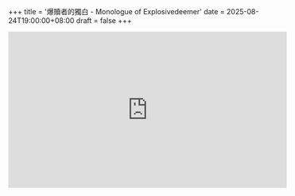 +++
title = '爆贖者的獨白 - Monologue of Explosivedeemer'
date = 2025-08-24T19:00:00+08:00
draft = false
+++

<iframe width="560" height="315" src="https://www.youtube.com/embed/Nhwkj_6sIAw?si=C7p_s67vyaHq7rjp" title="YouTube video player" frameborder="0" allow="accelerometer; autoplay; clipboard-write; encrypted-media; gyroscope; picture-in-picture; web-share" referrerpolicy="strict-origin-when-cross-origin" allowfullscreen></iframe>
